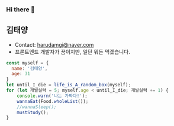 ### Hi there 👋 
## 김태양

<!--
**mynamesunpower/mynamesunpower** is a ✨ _special_ ✨ repository because its `README.md` (this file) appears on your GitHub profile.

Here are some ideas to get you started:

- 🔭 I’m currently working on ...
- 🌱 I’m currently learning ...
- 👯 I’m looking to collaborate on ...
- 🤔 I’m looking for help with ...
- 💬 Ask me about ...
- 📫 How to reach me: ...
- 😄 Pronouns: ...
- ⚡ Fun fact: ...
-->
- Contact: harudamgi@naver.com
- 프론트엔드 개발자가 꿈이지만, 일단 뭐든 먹겠습니다.
```js
const myself = {
  name: '김태양',
  age: 31
}
let until_I_die = life_is_A_random_box(myself);
for (let 개발실력 = 5; myself.age < until_I_die; 개발실력 += 1) {
    console.warn('나는 가짜다!');
    wannaEat(Food.wholeList());
    //wannaSleep();
    mustStudy();
}

